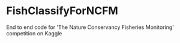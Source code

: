 # FishClassifyForNCFM
End to end code for 'The Nature Conservancy Fisheries Monitoring' competition on Kaggle
